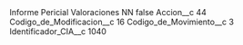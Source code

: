 <?xml version="1.0" encoding="UTF-8"?>
<CustomMetadata xmlns="http://soap.sforce.com/2006/04/metadata" xmlns:xsi="http://www.w3.org/2001/XMLSchema-instance" xmlns:xsd="http://www.w3.org/2001/XMLSchema">
    <label>Informe Pericial Valoraciones NN</label>
    <protected>false</protected>
    <values>
        <field>Accion__c</field>
        <value xsi:type="xsd:string">44</value>
    </values>
    <values>
        <field>Codigo_de_Modificacion__c</field>
        <value xsi:type="xsd:string">16</value>
    </values>
    <values>
        <field>Codigo_de_Movimiento__c</field>
        <value xsi:type="xsd:string">3</value>
    </values>
    <values>
        <field>Identificador_CIA__c</field>
        <value xsi:type="xsd:string">1040</value>
    </values>
</CustomMetadata>
